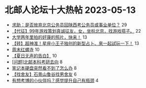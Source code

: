 # 北邮人论坛十大热帖 2023-05-13

- [求助：是否放弃北京公务员回陕西考公务员或事业单位？](https://bbs.byr.cn/article/FamilyLife/146669) 29
- [【代征】99年游戏策划真诚征友，女，坐标北京，找游戏搭子。](https://bbs.byr.cn/article/Friends/2039943) 22
- [大学两年里拍的好康的照片，快来！](https://bbs.byr.cn/article/Picture/3340671) 13
- [【转】超神准！星座小王子独创的新型占卜、來一起試玩一下！](https://bbs.byr.cn/article/Constellations/326533) 13
- [周末红螺寺](https://bbs.byr.cn/article/Travel/146736) 10
- [【夏日无声的告白】](https://bbs.byr.cn/article/Photo/275381) 10
- [[问题]北邮本科考研去向](https://bbs.byr.cn/article/AimGraduate/1222096) 8
- [笔记本硬盘突然看不到了怎么办](https://bbs.byr.cn/article/Talking/6387383) 8
- [【找舍友】石景山鲁谷找男舍友](https://bbs.byr.cn/article/Home/135374) 6
- [有想考博的小伙伴吗？感觉提升自己有瓶颈](https://bbs.byr.cn/article/WorkLife/1199675) 4


